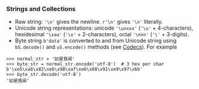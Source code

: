 
### Strings and Collections

* Raw string: `'\n'` gives the newline. `r'\n'` gives `'\n'` literally.
* Unicode string representations: unicode `'\uxxxx'` (`'\u'` + 4-characters), hexidesimal `'\xaa'` (`'\x'` + 2-characters),  octal `'\nnn'` (`'\'` + 3-digits). 
* Byte string `b'data'` is converted to and from Unicode string using `bS.decode()` and `uS.encode()` methods (see [Codecs](https://docs.python.org/3/library/codecs.html)). For example

```
>>> normal_str = '如是我闻'
>>> byte_str = normal_str.encode('utf-8')  # 3 hex per char
b'\xe5\xa6\x82\xe6\x98\xaf\xe6\x88\x91\xe9\x97\xbb'
>>> byte_str.decode('utf-8')
'如是我闻'
```




